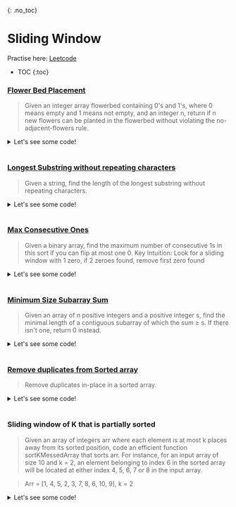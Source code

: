 {: .no_toc}
# Sliding Window
Practise here: [Leetcode](https://leetcode.com/list?selectedList=9di1s4a1)

- TOC
{:toc}

### [Flower Bed Placement](https://leetcode.com/problems/can-place-flowers/)

> Given an integer array flowerbed containing 0's and 1's, where 0 means empty and 1 means not empty,
and an integer n, return if n new flowers can be planted in the flowerbed without violating the
no-adjacent-flowers rule.

<details><summary markdown="span">Let's see some code!</summary>

```python
class Solution:
    def canPlaceFlowers(self, f: List[int], n: int) -> bool:
        for i in range(0, len(f)):
            a = 0 if i == 0 else f[i - 1]
            b = f[i]
            c = 0 if i == len(f) - 1 else f[i + 1]

            if a == b == c == 0:
                f[i] = 1
                n -= 1

        return n <= 0

```

</details>
<BR>

### [Longest Substring without repeating characters](https://leetcode.com/problems/longest-substring-without-repeating-characters/)

> Given a string, find the length of the longest substring without repeating characters.

<details><summary markdown="span">Let's see some code!</summary>

```python
class Solution:
    def lengthOfLongestSubstring(self, s: str) -> int:
        
        hsh  = collections.defaultdict(int)
        left = 0
        maxL =0
        
        for i,c in enumerate(s):
            hsh[s[i]] +=1
            
            while hsh[s[i]]>1:
                hsh[s[left]]-=1
                left+=1
            
            maxL = max(maxL, i-left+1)
        
        return maxL
```

</details>
<BR>

### [Max Consecutive Ones](https://leetcode.com/problems/max-consecutive-ones-ii/)

> Given a binary array, find the maximum number of consecutive 1s in this sort if you can flip at most one 0.
> Key Intuition: Look for a sliding window with 1 zero, if 2 zeroes found, remove first zero found
<details><summary markdown="span">Let's see some code!</summary>

```python
class Solution:
    def findMaxConsecutiveOnes(self, nums: List[int]) -> int:
        maxL = 0

        left = 0
        zeroes = 0
        for i in range(len(nums)):
            if nums[i] == 0:
                zeroes += 1

            # Flipping a zero is equivalent to ignore a zero
            while zeroes >= 2:
                if nums[left] == 0:
                    zeroes -= 1
                left += 1

            maxL = max(maxL, i - left + 1)

        return maxL
```

</details>
<BR>

### [Minimum Size Subarray Sum](https://leetcode.com/problems/minimum-size-subarray-sum/)
> Given an array of n positive integers and a positive integer s, find the minimal length of a
contiguous subarray of which the sum ≥ s. If there isn't one, return 0 instead.
 
<details><summary markdown="span">Let's see some code!</summary>

```python
class Solution:
    def minSubArrayLen(self, target: int, nums: List[int]) -> int:
        left = 0
        minLength = float('inf')
        currSum = 0
        for i in range(len(nums)):
            currSum += nums[i]

            while currSum >= target:
                if currSum >= target:
                    minLength = min(minLength, i - left + 1)

                currSum -= nums[left]
                left += 1

        if minLength == float('inf'):
            return 0
        else:
            return minLength
```
</details>
<BR>

### [Remove duplicates from Sorted array](https://leetcode.com/problems/remove-duplicates-from-sorted-array/)

> Remove duplicates in-place in a sorted array.

<details><summary markdown="span">Let's see some code!</summary>

```python
class Solution:
    def removeDuplicates(self, nums):
        if len(nums)==0:
            return 0
        else:
            idx = 1
            for i in range(1, len(nums)):
                if nums[i] == nums[i-1]:
                    continue
                else:
                    nums[idx] = nums[i]
                    idx +=1
            return idx
```

</details>
<BR>


### Sliding window of K that is partially sorted

> Given an array of integers arr where each element is at most k places away from its sorted position, code an efficient function sortKMessedArray that sorts arr. For instance, for an input array of size 10 and k = 2, an element belonging to index 6 in the sorted array will be located at either index 4, 5, 6, 7 or 8 in the input array.

> Arr = [1, 4, 5, 2, 3, 7, 8, 6, 10, 9], k = 2

<details><summary markdown="span">Let's see some code!</summary>

Solution using Heaps
```python
import heapq
def sort_k_messed_array(arr, k):
  if k>len(arr):
    return
  
  h = []
  for i in range(k):
    heapq.heappush(h, arr[i])

  res = []
  for i in range(k, len(arr)):
    heapq.heappush(h, arr[i])
    res.append(heapq.heappop(h))
  
  while h:
    res.append(heapq.heappop(h))
    
  return res
  
  # Correctness Check
  # 1, 4
  # 1, 4, 5   H = [1]
  # 4, 5, 2   H = [2]  
```

Solution Using Insertion Sort. To be reviewed.
```python
def insertionSort(A, size):
    i, key, j = 0, 0, 0
    for i in range(size):
        key = A[i]
        j = i-1

        # Move elements of A[0..i-1], that are
        # greater than key, to one position
        # ahead of their current position.
        # This loop will run at most k times
        while j >= 0 and A[j] > key:
            A[j + 1] = A[j]
            j = j - 1
        A[j + 1] = key
```
</details>
<BR>